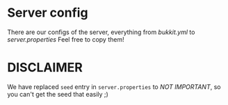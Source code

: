# Server config
There are our configs of the server, everything from *bukkit.yml* to *server.properties*
Feel free to copy them!

# DISCLAIMER
We have replaced `seed` entry in `server.properties` to *NOT IMPORTANT*, so you can't get the seed that easily ;)
